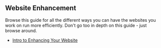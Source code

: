 ## Website Enhancement

Browse this guide for all the different ways you can have the websites you work on run more efficiently. Don't go too in depth on this guide - just browse around. 

* [Intro to Enhancing Your Website](https://www.crazyegg.com/blog/speed-up-your-website/)